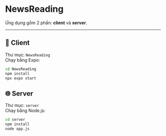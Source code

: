 # NewsReading

Ứng dụng gồm 2 phần: **client** và **server**.

---

## 📱 Client

Thư mục: `NewsReading`  
Chạy bằng Expo:

```bash
cd NewsReading
npm install
npx expo start
```

## 🌐 Server

Thư mục: `server`  
Chạy bằng Node.js:

```bash
cd server
npm install
node app.js
```
